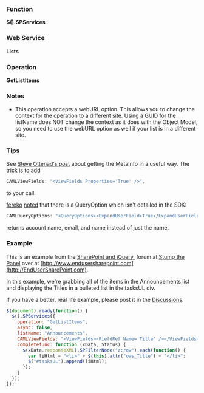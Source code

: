 ### Function

**$().SPServices**  

### Web Service

**Lists**  

### Operation

**GetListItems**  

### Notes

* This operation accepts a webURL option. This allows you to change the context for the operation to a different site. Using a GUID for the listName does NOT change the context as it does with the Object Model, so you need to use the webURL option as well if your list is in a different site.

### Tips

See [Steve Ottenad's post](http://labs.steveottenad.com/getting-ows_metainfo-with-spservices/) about getting the MetaInfo in a useful way. The trick is to add
``` javascript
CAMLViewFields: "<ViewFields Properties='True' />",
```
to your call.

[fereko](http://www.codeplex.com/site/users/view/fereko) [noted](http://spservices.codeplex.com/discussions/262196#post807007) that there is a QueryOption which isn't detailed in the SDK:
``` javascript
CAMLQueryOptions: "<QueryOptions><ExpandUserField>True</ExpandUserField></QueryOptions>"
```
returns account name, email, and name instead of just the name.

### Example

This is an example from the [SharePoint and jQuery ](http://www.endusersharepoint.com/STP/viewtopic.php?f=13&t=937&p=4337#p4337) forum at [Stump the Panel](http://www.endusersharepoint.com/STP) over at [http://www.endusersharepoint.com](http://EndUserSharePoint.com).  

In this example, we're grabbing all of the items in the Announcements list and displaying the Titles in a bulleted list in the tasksUL div.  

If you have a better, real life example, please post it in the [Discussions](http://spservices.codeplex.com/Thread/List.aspx).  
``` javascript
$(document).ready(function() {
  $().SPServices({
    operation: "GetListItems",
    async: false,
    listName: "Announcements",
    CAMLViewFields: "<ViewFields><FieldRef Name='Title' /></ViewFields>",
    completefunc: function (xData, Status) {
      $(xData.responseXML).SPFilterNode("z:row").each(function() {
        var liHtml = "<li>" + $(this).attr("ows_Title") + "</li>";
        $("#tasksUL").append(liHtml);
      });
    }
  });
});
```